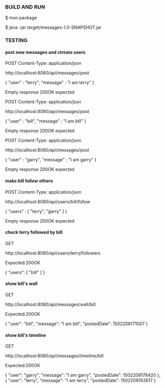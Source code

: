 
### BUILD AND RUN
$ mvn package

$ java -jar target/messages-1.0-SNAPSHOT.jar

### TESTING
#### post new messages and ctreate users
POST
Content-Type: application/json

http://localhost:8080/api/messages/post

{
	"user" : "terry",
    "message" : "I am terry"
}

Empty response 200OK expected

POST
Content-Type: application/json

http://localhost:8080/api/messages/post

{
	"user" : "bill",
    "message" : "I am bill"
}

Empty response 200OK expected

POST
Content-Type: application/json

http://localhost:8080/api/messages/post

{
	"user" : "garry",
    "message" : "I am garry"
}

Empty response 200OK expected


#### make bill follow others
POST
Content-Type: application/json

http://localhost:8080/api/users/bill/follow

{
	"users" : [ "terry", "garry" ]
}

Empty response 200OK expected

#### check terry followed by bill
GET

http://localhost:8080/api/users/terry/followers

Expected:200OK

{
"users": [
  "bill"
]
}

#### show bill's wall
GET

http://localhost:8080/api/messages/wall/bill

Expected:200OK

{
"user": "bill",
"message": "I am bill",
"postedDate": 1502208171007
}

#### show bill's timeline
GET

http://localhost:8080/api/messages/timeline/bill

Expected:200OK

{
"user": "garry",
"message": "I am garry",
"postedDate": 1502208176420
},
  {
"user": "terry",
"message": "I am terry",
"postedDate": 1502208162617
}

